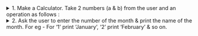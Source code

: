 <details>
<summary>1.  Make a Calculator. Take 2 numbers (a & b) from the user and an operation as follows : 
</summary>
 	1 : + (Addition) a + b
. 2 : - (Subtraction) a - b
. 3 : * (Multiplication) a * b
. 4 : / (Division) a / b
. 5 : % (Modulo or remainder) a % b
Calculate the result according to the operation given and display it to the user.
</details>
 
<details>
<summary>2. Ask the user to enter the number of the month & print the name of the month. For eg - For ‘1’ print ‘January’, ‘2’ print ‘February’ & so on.
</summary>


</details>
